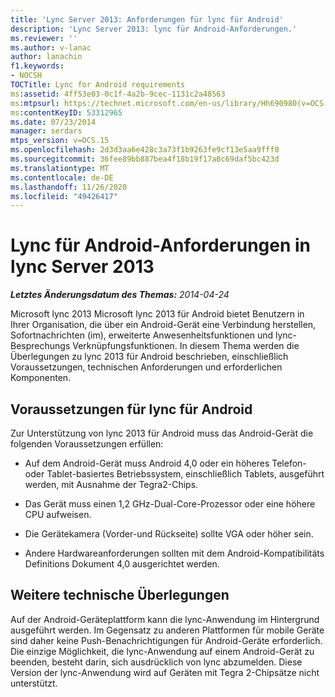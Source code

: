 ```yaml
---
title: 'Lync Server 2013: Anforderungen für lync für Android'
description: 'Lync Server 2013: lync für Android-Anforderungen.'
ms.reviewer: ''
ms.author: v-lanac
author: lanachin
f1.keywords:
- NOCSH
TOCTitle: Lync for Android requirements
ms:assetid: 4ff53e03-0c1f-4a2b-9cec-1131c2a48563
ms:mtpsurl: https://technet.microsoft.com/en-us/library/Hh690980(v=OCS.15)
ms:contentKeyID: 53312965
ms.date: 07/23/2014
manager: serdars
mtps_version: v=OCS.15
ms.openlocfilehash: 2d3d3aa6e428c3a73f1b9263fe9cf13e5aa9fff0
ms.sourcegitcommit: 36fee89bb887bea4f18b19f17a8c69daf5bc423d
ms.translationtype: MT
ms.contentlocale: de-DE
ms.lasthandoff: 11/26/2020
ms.locfileid: "49426417"
---
```

# <a name="lync-for-android-requirements-in-lync-server-2013"></a>Lync für Android-Anforderungen in lync Server 2013

<div data-xmlns="http://www.w3.org/1999/xhtml">

<div class="topic" data-xmlns="http://www.w3.org/1999/xhtml" data-msxsl="urn:schemas-microsoft-com:xslt" data-cs="https://msdn.microsoft.com/">

<div data-asp="https://msdn2.microsoft.com/asp">



</div>

<div id="mainSection">

<div id="mainBody">

<span> </span>

_**Letztes Änderungsdatum des Themas:** 2014-04-24_

Microsoft lync 2013 Microsoft lync 2013 für Android bietet Benutzern in Ihrer Organisation, die über ein Android-Gerät eine Verbindung herstellen, Sofortnachrichten (im), erweiterte Anwesenheitsfunktionen und lync-Besprechungs Verknüpfungsfunktionen. In diesem Thema werden die Überlegungen zu lync 2013 für Android beschrieben, einschließlich Voraussetzungen, technischen Anforderungen und erforderlichen Komponenten.

<div>

## <a name="lync-for-android-prerequisite"></a>Voraussetzungen für lync für Android

Zur Unterstützung von lync 2013 für Android muss das Android-Gerät die folgenden Voraussetzungen erfüllen:

  - Auf dem Android-Gerät muss Android 4,0 oder ein höheres Telefon-oder Tablet-basiertes Betriebssystem, einschließlich Tablets, ausgeführt werden, mit Ausnahme der Tegra2-Chips.

  - Das Gerät muss einen 1,2 GHz-Dual-Core-Prozessor oder eine höhere CPU aufweisen.

  - Die Gerätekamera (Vorder-und Rückseite) sollte VGA oder höher sein.

  - Andere Hardwareanforderungen sollten mit dem Android-Kompatibilitäts Definitions Dokument 4,0 ausgerichtet werden.

</div>

<div>

## <a name="other-technical-considerations"></a>Weitere technische Überlegungen

Auf der Android-Geräteplattform kann die lync-Anwendung im Hintergrund ausgeführt werden. Im Gegensatz zu anderen Plattformen für mobile Geräte sind daher keine Push-Benachrichtigungen für Android-Geräte erforderlich. Die einzige Möglichkeit, die lync-Anwendung auf einem Android-Gerät zu beenden, besteht darin, sich ausdrücklich von lync abzumelden. Diese Version der lync-Anwendung wird auf Geräten mit Tegra 2-Chipsätze nicht unterstützt.

</div>

</div>

<span> </span>

</div>

</div>

</div>

